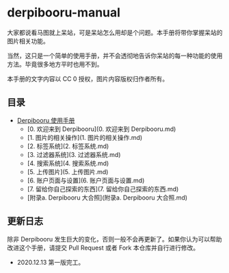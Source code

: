 # derpibooru-manual
大家都说看马图就上呆站，可是呆站怎么用却是个问题。本手册将带你掌握呆站的图片相关功能。

当然，这只是一个简单的使用手册，并不会透彻地告诉你呆站的每一种功能的使用方法。毕竟很多地方平时也用不到。

本手册的文字内容以 CC 0 授权，图片内容版权归作者所有。

## 目录

* [Derpibooru 使用手册](Derpibooru.md)
  * [0. 欢迎来到 Derpibooru](0. 欢迎来到 Derpibooru.md)
  * [1. 图片的相关操作](1. 图片的相关操作.md)
  * [2. 标签系统](2. 标签系统.md)
  * [3. 过滤器系统](3. 过滤器系统.md)
  * [4. 搜索系统](4. 搜索系统.md)
  * [5. 上传图片](5. 上传图片.md)
  * [6. 账户页面与设置](6. 账户页面与设置.md)
  * [7. 留给你自己探索的东西](7. 留给你自己探索的东西.md)
  * [附录a. Derpibooru 大合照](附录a. Derpibooru 大合照.md)



## 更新日志

除非 Derpibooru 发生巨大的变化，否则一般不会再更新了。如果你认为可以帮助改进这个手册，请提交 Pull Request 或者 Fork 本仓库并自行进行修改。

* 2020.12.13 第一版完工。





